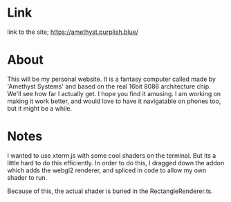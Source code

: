 # Link
link to the site; https://amethyst.purplish.blue/
# About
This will be my personal website.
It is a fantasy computer called made by
'Amethyst Systems' and based on the real
16bit 8086 architecture chip. We'll see
how far I actually get. I hope you find
it amusing. I am working on making it
work better, and would love to have
it navigatable on phones too, but it
might be a while.

# Notes
I wanted to use xterm.js with some cool
shaders on the terminal. But its a little
hard to do this efficiently. In order to
do this, I dragged down the addon which
adds the webgl2 renderer, and spliced in
code to allow my own shader to run.

Because of this, the actual shader is buried in
the RectangleRenderer.ts.
